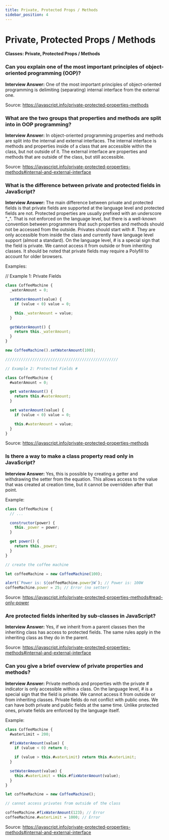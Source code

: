 ```yaml
---
title: Private, Protected Props / Methods
sidebar_position: 4
---
```


# Private, Protected Props / Methods

**Classes: Private, Protected Props / Methods**

<head>
  <title>Private, Protected Props / Methods - JavaScript Interview Questions</title>
  <meta charSet="utf-8" />
</head>

### Can you explain one of the most important principles of object-oriented programming (OOP)?

**Interview Answer:** One of the most important principles of object-oriented programming is delimiting (separating) internal interface from the external one.

Source: <https://javascript.info/private-protected-properties-methods>

### What are the two groups that properties and methods are split into in OOP programming?

**Interview Answer:** In object-oriented programming properties and methods are split into the internal and external interfaces. The internal interface is methods and properties inside of a class that are accessible within the class, but not outside of it. The external interface are properties and methods that are outside of the class, but still accessible.

Source: <https://javascript.info/private-protected-properties-methods#internal-and-external-interface>

### What is the difference between private and protected fields in JavaScript?

**Interview Answer:** The main difference between private and protected fields is that private fields are supported at the language level and protected fields are not. Protected properties are usually prefixed with an underscore "\_". That is not enforced on the language level, but there is a well-known convention between programmers that such properties and methods should not be accessed from the outside. Privates should start with #. They are only accessible from inside the class and currently have language level support (almost a standard). On the language level, # is a special sign that the field is private. We cannot access it from outside or from inheriting classes. It should be noted that private fields may require a Polyfill to account for older browsers.

Examples:

// Example 1: Private Fields

```js
class CoffeeMachine {
  _waterAmount = 0;

  setWaterAmount(value) {
    if (value < 0) value = 0;

    this._waterAmount = value;
  }

  getWaterAmount() {
    return this._waterAmount;
  }
}

new CoffeeMachine().setWaterAmount(100);

//////////////////////////////////////////////////

// Example 2: Protected Fields #

class CoffeeMachine {
  #waterAmount = 0;

  get waterAmount() {
    return this.#waterAmount;
  }

  set waterAmount(value) {
    if (value < 0) value = 0;

    this.#waterAmount = value;
  }
}
```

Source: <https://javascript.info/private-protected-properties-methods>

[](https://javascript.info/private-protected-properties-methods#internal-and-external-interface)

### Is there a way to make a class property read only in JavaScript?

**Interview Answer:** Yes, this is possible by creating a getter and withdrawing the setter from the equation. This allows access to the value that was created at creation time, but it cannot be overridden after that point.

Example:

```js
class CoffeeMachine {
  // ...

  constructor(power) {
    this._power = power;
  }

  get power() {
    return this._power;
  }
}

// create the coffee machine

let coffeeMachine = new CoffeeMachine(100);

alert(`Power is: ${coffeeMachine.power}W`); // Power is: 100W
coffeeMachine.power = 25; // Error (no setter)
```

Source: <https://javascript.info/private-protected-properties-methods#read-only-power>

### Are protected fields inherited by sub-classes in JavaScript?

**Interview Answer:** Yes, if we inherit from a parent classes then the inheriting class has access to protected fields. The same rules apply in the inheriting class as they do in the parent.

Source: <https://javascript.info/private-protected-properties-methods#internal-and-external-interface>

### Can you give a brief overview of private properties and methods?

**Interview Answer:** Private methods and properties with the private # indicator is only accessible within a class. On the language level, # is a special sign that the field is private. We cannot access it from outside or from inheriting classes. Private fields do not conflict with public ones. We can have both private and public fields at the same time. Unlike protected ones, private fields are enforced by the language itself.

Example:

```js
class CoffeeMachine {
  #waterLimit = 200;

  #fixWaterAmount(value) {
    if (value < 0) return 0;

    if (value > this.#waterLimit) return this.#waterLimit;
  }

  setWaterAmount(value) {
    this.#waterLimit = this.#fixWaterAmount(value);
  }
}

let coffeeMachine = new CoffeeMachine();

// cannot access privates from outside of the class

coffeeMachine.#fixWaterAmount(123); // Error
coffeeMachine.#waterLimit = 1000; // Error
```

Source: <https://javascript.info/private-protected-properties-methods#internal-and-external-interface>
